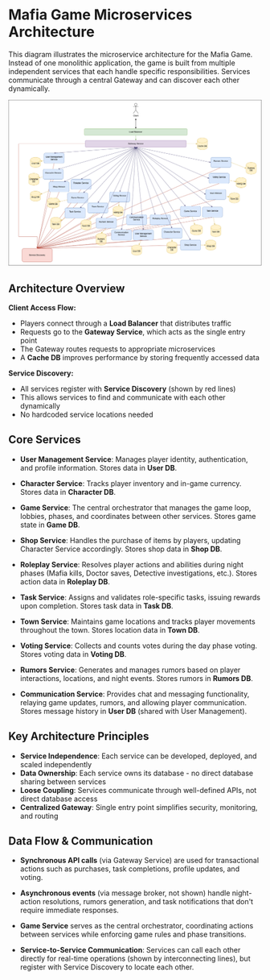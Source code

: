 # Mafia Game Microservices Architecture

This diagram illustrates the microservice architecture for the Mafia Game. Instead of one monolithic application, the game is built from multiple independent services that each handle specific responsibilities. Services communicate through a central Gateway and can discover each other dynamically.

![Mafia Game Architecture](./ArchitectureDiagram3.png)

## Architecture Overview

**Client Access Flow:**
- Players connect through a **Load Balancer** that distributes traffic
- Requests go to the **Gateway Service**, which acts as the single entry point
- The Gateway routes requests to appropriate microservices
- A **Cache DB** improves performance by storing frequently accessed data

**Service Discovery:**
- All services register with **Service Discovery** (shown by red lines)
- This allows services to find and communicate with each other dynamically
- No hardcoded service locations needed

## Core Services

- **User Management Service**: Manages player identity, authentication, and profile information. Stores data in **User DB**.

- **Character Service**: Tracks player inventory and in-game currency. Stores data in **Character DB**.

- **Game Service**: The central orchestrator that manages the game loop, lobbies, phases, and coordinates between other services. Stores game state in **Game DB**.

- **Shop Service**: Handles the purchase of items by players, updating Character Service accordingly. Stores shop data in **Shop DB**.

- **Roleplay Service**: Resolves player actions and abilities during night phases (Mafia kills, Doctor saves, Detective investigations, etc.). Stores action data in **Roleplay DB**.

- **Task Service**: Assigns and validates role-specific tasks, issuing rewards upon completion. Stores task data in **Task DB**.

- **Town Service**: Maintains game locations and tracks player movements throughout the town. Stores location data in **Town DB**.

- **Voting Service**: Collects and counts votes during the day phase voting. Stores voting data in **Voting DB**.

- **Rumors Service**: Generates and manages rumors based on player interactions, locations, and night events. Stores rumors in **Rumors DB**.

- **Communication Service**: Provides chat and messaging functionality, relaying game updates, rumors, and allowing player communication. Stores message history in **User DB** (shared with User Management).

## Key Architecture Principles

- **Service Independence**: Each service can be developed, deployed, and scaled independently
- **Data Ownership**: Each service owns its database - no direct database sharing between services
- **Loose Coupling**: Services communicate through well-defined APIs, not direct database access
- **Centralized Gateway**: Single entry point simplifies security, monitoring, and routing

## Data Flow & Communication

- **Synchronous API calls** (via Gateway Service) are used for transactional actions such as purchases, task completions, profile updates, and voting.

- **Asynchronous events** (via message broker, not shown) handle night-action resolutions, rumors generation, and task notifications that don't require immediate responses.

- **Game Service** serves as the central orchestrator, coordinating actions between services while enforcing game rules and phase transitions.

- **Service-to-Service Communication**: Services can call each other directly for real-time operations (shown by interconnecting lines), but register with Service Discovery to locate each other.
